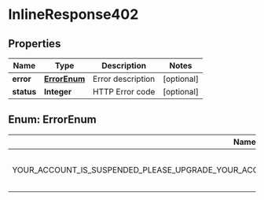

# InlineResponse402


## Properties

Name | Type | Description | Notes
------------ | ------------- | ------------- | -------------
**error** | [**ErrorEnum**](#ErrorEnum) | Error description |  [optional]
**status** | **Integer** | HTTP Error code |  [optional]



## Enum: ErrorEnum

Name | Value
---- | -----
YOUR_ACCOUNT_IS_SUSPENDED_PLEASE_UPGRADE_YOUR_ACCOUNT_OR_CONTACT_SUPPORT_PDFGENERATORAPI_COM | &quot;Your account is suspended, please upgrade your account or contact support@pdfgeneratorapi.com&quot;



